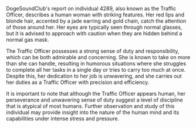 DogeSoundClub's report on individual 4289, also known as the Traffic Officer, describes a human woman with striking features. Her red lips and blonde hair, accented by a jade earring and gold chain, catch the attention of those around her. Her eyes are typically seen through normal glasses, but it is advised to approach with caution when they are hidden behind a normal gas mask.

The Traffic Officer possesses a strong sense of duty and responsibility, which can be both admirable and concerning. She is known to take on more than she can handle, resulting in humorous situations where she struggles to complete all her tasks in a single day or tries to carry too much at once. Despite this, her dedication to her job is unwavering, and she carries out her duties as a Traffic Officer with precision and efficiency.

It is important to note that although the Traffic Officer appears human, her perseverance and unwavering sense of duty suggest a level of discipline that is atypical of most humans. Further observation and study of this individual may provide insight into the nature of the human mind and its capabilities under intense stress and pressure.